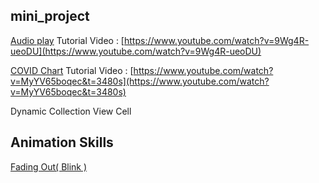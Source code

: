 ## mini_project

   [Audio play](https://github.com/hebaek76916/mini_project/tree/master/AudioPlayer)
    Tutorial Video : [https://www.youtube.com/watch?v=9Wg4R-ueoDU](https://www.youtube.com/watch?v=9Wg4R-ueoDU)

   [COVID Chart](https://github.com/hebaek76916/mini_project/tree/master/COVIDCHART_IOSACADEMY)
    Tutorial Video : [https://www.youtube.com/watch?v=MyYV65boqec&t=3480s](https://www.youtube.com/watch?v=MyYV65boqec&t=3480s)

Dynamic Collection View Cell

## Animation Skills

   [Fading Out( Blink )](https://github.com/hebaek76916/mini_project/blob/master/mini_skills/mini_skills/TableVIewControllers/FadeOutViewController.swift)
